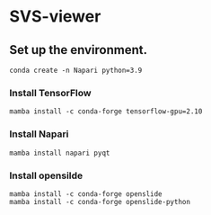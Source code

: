# SVS-viewer
## Set up the environment.
`conda create -n Napari python=3.9`
### Install TensorFlow
`mamba install -c conda-forge tensorflow-gpu=2.10`
### Install Napari
`mamba install napari pyqt`
### Install opensilde
```
mamba install -c conda-forge openslide
mamba install -c conda-forge openslide-python
```